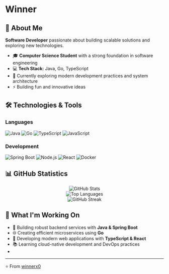 # Winner

## 🚀 About Me
**Software Developer** passionate about building scalable solutions and exploring new technologies.

- 🎓 **Computer Science Student** with a strong foundation in software engineering
- 💻 **Tech Stack:** Java, Go, TypeScript
- 🌱 Currently exploring modern development practices and system architecture
- ⚡ Building fun and innovative ideas

## 🛠️ Technologies & Tools

### Languages
![Java](https://img.shields.io/badge/Java-ED8B00?style=for-the-badge&logo=openjdk&logoColor=white)
![Go](https://img.shields.io/badge/Go-00ADD8?style=for-the-badge&logo=go&logoColor=white)
![TypeScript](https://img.shields.io/badge/TypeScript-007ACC?style=for-the-badge&logo=typescript&logoColor=white)
![JavaScript](https://img.shields.io/badge/JavaScript-F7DF1E?style=for-the-badge&logo=javascript&logoColor=black)

### Development
![Spring Boot](https://img.shields.io/badge/Spring_Boot-6DB33F?style=for-the-badge&logo=spring-boot&logoColor=white)
![Node.js](https://img.shields.io/badge/Node.js-43853D?style=for-the-badge&logo=node.js&logoColor=white)
![React](https://img.shields.io/badge/React-20232A?style=for-the-badge&logo=react&logoColor=61DAFB)
![Docker](https://img.shields.io/badge/Docker-2496ED?style=for-the-badge&logo=docker&logoColor=white)

## 📊 GitHub Statistics

<div align="center">
  <img src="https://github-readme-stats.vercel.app/api?username=winnerx0&theme=tokyonight&show_icons=true&hide_border=true&count_private=true" alt="GitHub Stats" />
</div>

<div align="center">
  <img src="https://github-readme-stats.vercel.app/api/top-langs/?username=winnerx0&theme=tokyonight&show_icons=true&hide_border=true&layout=compact" alt="Top Languages" />
</div>

<div align="center">
  <img src="https://github-readme-streak-stats.herokuapp.com?user=winnerx0&theme=dark" alt="GitHub Streak" />
</div>

## 🎯 What I'm Working On

- 🔨 Building robust backend services with **Java & Spring Boot**
- 🌐 Creating efficient microservices using **Go**
- 🎨 Developing modern web applications with **TypeScript & React**
- 📚 Learning cloud-native development and DevOps practices
- 
---
⭐️ From [winnerx0](https://github.com/winnerx0)
